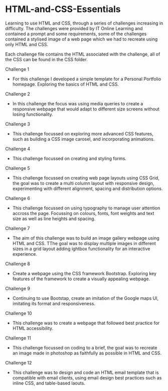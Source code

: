 # HTML-and-CSS-Essentials
Learning to use HTML and CSS, through a series of challenges increasing in difficulty. 
The challenges were provided by IT Online Learning and contained a prompt and some requirements, some of the challenges contained a stylised image of a web page which we had to recreate using only HTML and CSS.

Each challenge file contains the HTML associated with the challenge, all of the CSS can be found in the CSS folder. 

Challenge 1
- For this challenge I developed a simple template for a Personal Portfolio homepage. Exploring the basics of HTML and CSS.

Challenge 2
- In this challenge the focus was using media queries to create a responsive webpage that would adapt to different size screens without losing functionality.

Challenge 3
- This challenge focussed on exploring more advanced CSS features, such as building a CSS image carosel, and incorporating animations.

Challenge 4
- This challenge focussed on creating and styling forms.

Challenge 5
- This challenge focussed on creating web page layouts using CSS Grid, the goal was to create a multi column layout with responsive design, experimenting with different alignment, spacing and distribution options.

Challenge 6
- This challenge focussed on using typography to manage user attention accross the page. Focussing on colours, fonts, font weights and text size as well as line heights and spacing.

Challenge 7
- The aim of this challenge was to build an image gallery webpage using HTML and CSS. TThe goal was to display multiple images in different sizes in a grid layout adding ightbox functionality for an interactive experience.

Challenge 8
- Create a webpage using the CSS framework Bootstrap. Exploring key features of the framework to create a visually appealing webpage. 

Challenge 9
- Continuing to use Bootstap, create an imitation of the Google maps UI, imitating its format and responsiveness.

Challenge 10
- This challenge was to create a webpage that followed best practice for HTML accessibility. 

Challenge 11
- This challenge focussed on coding to a brief, the goal was to recreate an image made in photoshop as faithfully as possible in HTML and CSS. 

Challenge 12
- This challenge was to design and code an HTML email template that is compatible with email clients, using email design best practices such as inline CSS, and table-based laouts.
